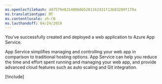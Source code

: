 ```yaml
---
ms.openlocfilehash: dd7579e821400b0b5201162431f13b03289f179a
ms.translationtype: MT
ms.contentlocale: zh-CN
ms.lasthandoff: 04/24/2019
---
```

You've successfully created and deployed a web application to Azure App Service.

App Service simplifies managing and controlling your web app in comparison to traditional hosting options. App Service can help you reduce the time and effort spent running and managing your web app, and provide advanced cloud features such as auto scaling and Git integration.

[!include[](../../../includes/azure-sandbox-cleanup.md)]